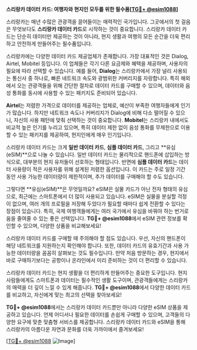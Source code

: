 **스리랑카 데이터 카드: 여행자와 현지인 모두를 위한 필수품[[TG💪+ @esim1088](https://t.me/s/esim1088)]**

스리랑카는 매년 수많은 관광객을 끌어들이는 매력적인 국가입니다. 그곳에서의 첫 걸음은 무엇보다도 **스리랑카 데이터 카드**로 시작하는 것이 중요합니다. 스리랑카 데이터 카드는 단순히 데이터만 제공하는 것이 아니라, 현지 생활과 여행의 모든 순간을 더욱 편리하고 안전하게 만들어주는 필수품입니다.

스리랑카에는 다양한 데이터 카드 제공업체가 존재합니다. 가장 대표적인 것은 Dialog, Airtel, Mobitel 등입니다. 이 업체들은 각기 다른 요금제와 혜택을 제공하며, 사용자의 필요에 따라 선택할 수 있습니다. 예를 들어, **Dialog**는 스리랑카에서 가장 널리 사용되는 통신사 중 하나로, 빠른 네트워크 속도와 광범위한 커버리지를 자랑합니다. 특히 해외에서 오는 관광객들을 위해 간단한 절차로 데이터 카드를 구매할 수 있으며, 데이터와 음성 통화를 동시에 사용할 수 있는 패키지도 준비되어 있습니다.

**Airtel**는 저렴한 가격으로 데이터를 제공하는 업체로, 예산이 부족한 여행자들에게 인기가 많습니다. 하지만 네트워크 속도나 커버리지가 Dialog에 비해 다소 떨어질 수 있으니, 자신의 사용 패턴에 맞춰 선택하는 것이 중요합니다. **Mobitel**는 스리랑카 내에서도 비교적 높은 인기를 누리고 있으며, 특히 데이터 제한 없이 음성 통화를 무제한으로 이용할 수 있는 패키지를 제공하여, 현지인에게 매우 인기입니다.

스리랑카 데이터 카드는 크게 **일반 데이터 카드**, **심플 데이터 카드**, 그리고 **유심(eSIM)**으로 나눌 수 있습니다. 일반 데이터 카드는 물리적으로 핸드폰에 삽입하는 방식으로, 대부분의 현지 유저들이 선호하는 형태입니다. 반면에 **심플 데이터 카드**는 데이터 사용량이 적은 사용자를 위해 설계된 저렴한 옵션입니다. 이 카드는 주로 일정 기간 동안 사용 가능한 데이터량이 제한적이며, 추가 데이터를 구매해야 할 수도 있습니다.

그렇다면 **유심(eSIM)**은 무엇일까요? eSIM은 실물 카드가 아닌 전자 형태의 유심으로, 최근에는 스마트폰에서 더 많이 사용되고 있습니다. eSIM은 실물을 분실할 걱정이 없으며, 여러 개의 프로필을 저장해 두었다가 필요할 때마다 쉽게 전환할 수 있다는 장점이 있습니다. 특히, 국제 여행객들에게는 여러 국가에서 유심을 바꿔야 하는 번거로움을 줄여줄 수 있는 좋은 선택입니다. **TG💪+ @esim1088**에서 eSIM 관련 정보를 확인할 수 있으며, 다양한 상품을 비교해보세요!

스리랑카 데이터 카드를 구매할 때 주의해야 할 점도 있습니다. 우선, 자신의 핸드폰이 해당 네트워크를 지원하는지 확인해야 합니다. 또한, 데이터 카드의 유효기간과 사용 가능한 데이터량을 꼼꼼히 살펴보는 것도 필수입니다. 만약 처음 방문하는 경우, 현지에서 바로 구매하기보다는 공항이나 온라인에서 미리 준비하는 것이 더 편리할 수 있습니다.

스리랑카 데이터 카드는 현지 생활을 더 편리하게 만들어주는 중요한 도구입니다. 현지 사람들에게도 스마트폰과 데이터는 필수적인 생활 도구이며, 관광객들에게는 스리랑카의 매력을 더 깊이 느낄 수 있게 해줍니다. **TG💪+ @esim1088**에서 다양한 데이터 카드를 비교하고, 자신에게 맞는 최고의 선택을 찾아보세요!

**TG💪+ @esim1088**에서는 스리랑카 데이터 카드뿐만 아니라 다양한 eSIM 상품을 제공하고 있습니다. 언제 어디서나 필요한 데이터를 손쉽게 구매할 수 있으며, 고객들의 다양한 요구에 맞춘 맞춤형 서비스를 제공합니다. 스리랑카 데이터 카드와 eSIM을 통해 스리랑카의 아름다운 자연과 문화를 더욱 가까이에서 즐겨보세요!

[[TG💪+ @esim1088](https://t.me/s/esim1088) ![Image](https://i.postimg.cc/Y0z9fWf4/image.png)]